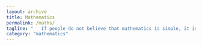 ```yaml
---
layout: archive
title: Mathematics
permalink: /maths/
tagline: "   If people do not believe that mathematics is simple, it is only because they do not realize how complicated life is."
category: "mathematics"
---
```

